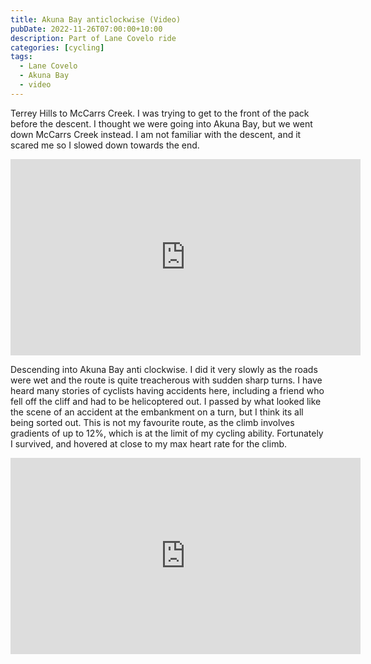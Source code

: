 ```yaml
---
title: Akuna Bay anticlockwise (Video)
pubDate: 2022-11-26T07:00:00+10:00
description: Part of Lane Covelo ride
categories: [cycling]
tags:
  - Lane Covelo
  - Akuna Bay
  - video
---
```


Terrey Hills to McCarrs Creek. I was trying to get to the front of the pack before the descent. I thought we were going into Akuna Bay, but we went down McCarrs Creek instead. I am not familiar with the descent, and it scared me so I slowed down towards the end.

<iframe src="https://www.facebook.com/plugins/video.php?height=314&href=https%3A%2F%2Fwww.facebook.com%2Fchris1.tham%2Fvideos%2F907934037285037%2F&show_text=false&width=560&t=0" width="560" height="314" style="border:none;overflow:hidden" scrolling="no" frameborder="0" allowfullscreen="true" allow="autoplay; clipboard-write; encrypted-media; picture-in-picture; web-share" allowFullScreen="true"></iframe>

Descending into Akuna Bay anti clockwise. I did it very slowly as the roads were wet and the route is quite treacherous with sudden sharp turns. I have heard many stories of cyclists having accidents here, including a friend who fell off the cliff and had to be helicoptered out. I passed by what looked like the scene of an accident at the embankment on a turn, but I think its all being sorted out. This is not my favourite route, as the climb involves gradients of up to 12%, which is at the limit of my cycling ability. Fortunately I survived, and hovered at close to my max heart rate for the climb.

<iframe src="https://www.facebook.com/plugins/video.php?height=314&href=https%3A%2F%2Fwww.facebook.com%2Fchris1.tham%2Fvideos%2F668513571392590%2F&show_text=false&width=560&t=0" width="560" height="314" style="border:none;overflow:hidden" scrolling="no" frameborder="0" allowfullscreen="true" allow="autoplay; clipboard-write; encrypted-media; picture-in-picture; web-share" allowFullScreen="true"></iframe>
